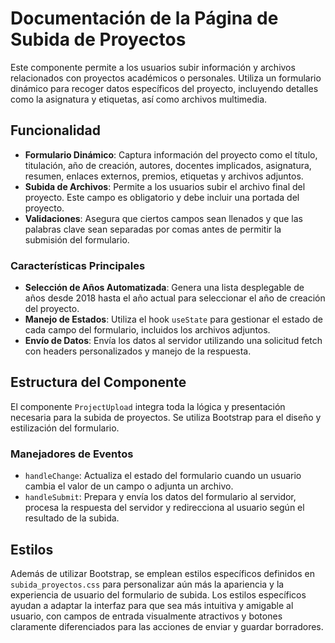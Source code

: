 # Documentación de la Página de Subida de Proyectos

Este componente permite a los usuarios subir información y archivos relacionados con proyectos académicos o personales. Utiliza un formulario dinámico para recoger datos específicos del proyecto, incluyendo detalles como la asignatura y etiquetas, así como archivos multimedia.

## Funcionalidad

- **Formulario Dinámico**: Captura información del proyecto como el título, titulación, año de creación, autores, docentes implicados, asignatura, resumen, enlaces externos, premios, etiquetas y archivos adjuntos.
- **Subida de Archivos**: Permite a los usuarios subir el archivo final del proyecto. Este campo es obligatorio y debe incluir una portada del proyecto.
- **Validaciones**: Asegura que ciertos campos sean llenados y que las palabras clave sean separadas por comas antes de permitir la submisión del formulario.

### Características Principales

- **Selección de Años Automatizada**: Genera una lista desplegable de años desde 2018 hasta el año actual para seleccionar el año de creación del proyecto.
- **Manejo de Estados**: Utiliza el hook `useState` para gestionar el estado de cada campo del formulario, incluidos los archivos adjuntos.
- **Envío de Datos**: Envía los datos al servidor utilizando una solicitud fetch con headers personalizados y manejo de la respuesta.

## Estructura del Componente

El componente `ProjectUpload` integra toda la lógica y presentación necesaria para la subida de proyectos. Se utiliza Bootstrap para el diseño y estilización del formulario.

### Manejadores de Eventos

- `handleChange`: Actualiza el estado del formulario cuando un usuario cambia el valor de un campo o adjunta un archivo.
- `handleSubmit`: Prepara y envía los datos del formulario al servidor, procesa la respuesta del servidor y redirecciona al usuario según el resultado de la subida.

## Estilos

Además de utilizar Bootstrap, se emplean estilos específicos definidos en `subida_proyectos.css` para personalizar aún más la apariencia y la experiencia de usuario del formulario de subida. Los estilos específicos ayudan a adaptar la interfaz para que sea más intuitiva y amigable al usuario, con campos de entrada visualmente atractivos y botones claramente diferenciados para las acciones de enviar y guardar borradores.